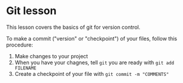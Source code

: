 # Git lesson

This lesson covers the basics of git for version control.

To make a commit ("version" or "checkpoint") of your files, follow this procedure:

1. Make changes to your project 
2. When you have your chagnes, tell `git` you are ready with `git add FILENAME`
3. Create a checkpoint of your file with `git commit -m "COMMENTS"` 
